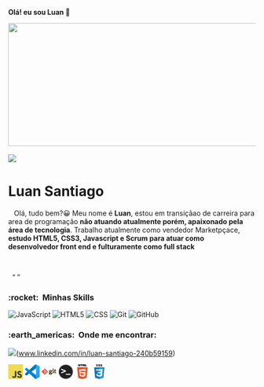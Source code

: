 <p><strong>Olá! eu sou Luan 👋</strong></p>

<img height="250" width="850" src="https://user-images.githubusercontent.com/73807228/153535920-9961208e-36e3-452f-aaef-12db2987544b.gif">

![](https://komarev.com/ghpvc/?username=VanessaSwerts&color=006bed)

<h1 id="name">Luan Santiago</h1>
        <p> &nbsp;&nbsp; Olá, tudo bem?😀 Meu nome é <strong>Luan</strong>, estou em transiçãao de carreira para area de programação <strong> não atuando atualmente porém, apaixonado pela área de tecnologia</strong>. Trabalho atualmente como vendedor Marketpçace,<strong> estudo HTML5, CSS3, Javascript e Scrum para atuar como desenvolvedor front end e fulturamente como full stack</strong>
        <p> &nbsp; </p>
            <p>&nbsp&nbsp<q> 


        


<h3> :rocket: &nbsp;Minhas Skills </h3>

  ![JavaScript](https://img.shields.io/badge/-JavaScript-333333?style=flat&logo=javascript)
  ![HTML5](https://img.shields.io/badge/-HTML5-333333?style=flat&logo=HTML5)
  ![CSS](https://img.shields.io/badge/-CSS-333333?style=flat&logo=CSS3&logoColor=1572B6)
   ![Git](https://img.shields.io/badge/-Git-333333?style=flat&logo=git)
  ![GitHub](https://img.shields.io/badge/-GitHub-333333?style=flat&logo=github)
  
  
 <h3> :earth_americas: &nbsp;Onde me encontrar: </h3> 

<img src="https://img2.pngdownload.id/20180320/kgq/kisspng-linkedin-logo-computer-icons-business-symbol-linkedin-icon-5ab176563be596.8497903315215796062453.jpg" style="width:4%">(www.linkedin.com/in/luan-santiago-240b59159)

<code><img height="30" src="https://raw.githubusercontent.com/github/explore/80688e429a7d4ef2fca1e82350fe8e3517d3494d/topics/javascript/javascript.png"></code>
<code><img height="30" src="https://raw.githubusercontent.com/github/explore/80688e429a7d4ef2fca1e82350fe8e3517d3494d/topics/visual-studio-code/visual-studio-code.png"></code>
<code><img height="30" src="https://raw.githubusercontent.com/github/explore/80688e429a7d4ef2fca1e82350fe8e3517d3494d/topics/git/git.png"></code>
<code><img height="30" src="https://raw.githubusercontent.com/github/explore/80688e429a7d4ef2fca1e82350fe8e3517d3494d/topics/terminal/terminal.png"></code>
<code><img height="30" src="https://raw.githubusercontent.com/github/explore/80688e429a7d4ef2fca1e82350fe8e3517d3494d/topics/html/html.png"></code>
<code><img height="30" src="https://raw.githubusercontent.com/github/explore/80688e429a7d4ef2fca1e82350fe8e3517d3494d/topics/css/css.png"></code>
